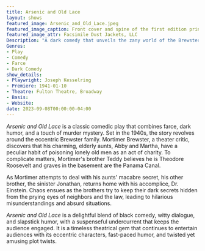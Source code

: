 ```yaml
---
title: Arsenic and Old Lace
layout: shows
featured_image: Arsenic_and_Old_Lace.jpeg
featured_image_caption: Front cover and spine of the first edition printing of Arsenic and Old Lace
featured_image_attr: Facsimile Dust Jackets, LLC
Description: "A dark comedy that unveils the zany world of the Brewster family, where two sweet old aunts take to poisoning lonely bachelors."
Genres: 
- Play
- Comedy
- Farce
- Dark Comedy
show_details:
- Playwright: Joseph Kesselring
- Premiere: 1941-01-10
- Theatre: Fulton Theatre, Broadway
- Basis: 
- Website: 
date: 2023-09-08T00:00:00-04:00
---
```

*Arsenic and Old Lace* is a classic comedic play that combines farce, dark humor, and a touch of murder mystery. Set in the 1940s, the story revolves around the eccentric Brewster family. Mortimer Brewster, a theater critic, discovers that his charming, elderly aunts, Abby and Martha, have a peculiar habit of poisoning lonely old men as an act of charity. To complicate matters, Mortimer's brother Teddy believes he is Theodore Roosevelt and graves in the basement are the Panama Canal.

As Mortimer attempts to deal with his aunts' macabre secret, his other brother, the sinister Jonathan, returns home with his accomplice, Dr. Einstein. Chaos ensues as the brothers try to keep their dark secrets hidden from the prying eyes of neighbors and the law, leading to hilarious misunderstandings and absurd situations.

*Arsenic and Old Lace* is a delightful blend of black comedy, witty dialogue, and slapstick humor, with a suspenseful undercurrent that keeps the audience engaged. It is a timeless theatrical gem that continues to entertain audiences with its eccentric characters, fast-paced humor, and twisted yet amusing plot twists.